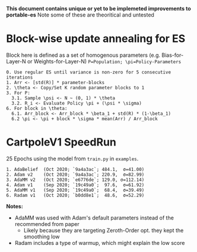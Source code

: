 **This document contains unique or yet to be implemeted improvements to portable-es**
Note some of these are theoritical and untested

# Block-wise update annealing for ES
Block here is defined as a set of homogenous parameters (e.g. Bias-for-Layer-N or Weights-for-Layer-N)
`P=Population; \pi=Policy-Parameters`
```
0. Use regular ES until variance is non-zero for 5 consecutive iterations
1. Arr <- [std(R)] * parameter-blocks
2. \theta <- Copy/Set K random parameter blocks to 1
3. For P:
  3.1. Sample \psi <- N ~ (0, 1) * \theta
  3.2. R_i <- Evaluate Policy \pi + (\psi * \sigma)
6. For block in \theta:
  6.1. Arr_block <- Arr_block * \beta_1 + std(R) * (1-\beta_1)
  6.2 \pi <- \pi + block * \sigma * mean(Arr) / Arr_block
```

# CartpoleV1 SpeedRun
25 Epochs using the model from `train.py` in `examples`.
```
1. AdaBelief  (Oct 2020; `9a4a3ac`; 484.1,  σ=41.00)
2. Adam v2    (Oct 2020; `9a4a3ac`; 220.9,  σ=82.99)
3. AdaMM v2   (Oct 2020; `e6776de`; 129.0, σ=112.14)
4. Adam v1    (Sep 2020; `19c49a0`;  97.6,  σ=61.92)
5. AdaMM v1   (Sep 2020; `19c49a0`;  68.4,  σ=39.49)
6. Radam v1   (Oct 2020; `b0dd8e1`;  48.6,  σ=52.29)
```

**Notes:**
* AdaMM was used with Adam's default parameters instead of the recommended from paper
  * Likely because they are targeting Zeroth-Order opt. they kept the smoothing low
* Radam includes a type of warmup, which might explain the low score

